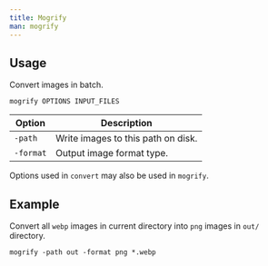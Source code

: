 ```yaml
---
title: Mogrify
man: mogrify
---
```


## Usage

Convert images in batch.

```shell
mogrify OPTIONS INPUT_FILES
```

| Option | Description |
| --- | --- |
| `-path` | Write images to this path on disk. |
| `-format` | Output image format type. |

Options used in `convert` may also be used in `mogrify`.

## Example

Convert all `webp` images in current directory into `png` images in `out/` directory.

```shell
mogrify -path out -format png *.webp
```
